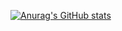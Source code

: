[![Anurag's GitHub stats](https://github-readme-stats.vercel.app/api?username=exg1o&theme=material-palenight&show_icons=true&layout=compact)](https://github.com/anuraghazra/github-readme-stats)
